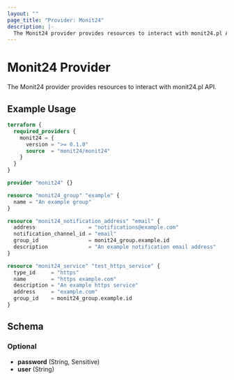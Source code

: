 ```yaml
---
layout: ""
page_title: "Provider: Monit24"
description: |-
  The Monit24 provider provides resources to interact with monit24.pl API.
---
```


# Monit24 Provider

The Monit24 provider provides resources to interact with monit24.pl API.

## Example Usage

```terraform
terraform {
  required_providers {
    monit24 = {
      version = ">= 0.1.0"
      source  = "monit24/monit24"
    }
  }
}

provider "monit24" {}

resource "monit24_group" "example" {
  name = "An example group"
}

resource "monit24_notification_address" "email" {
  address                 = "notifications@example.com"
  notification_channel_id = "email"
  group_id                = monit24_group.example.id
  description             = "An example notification email address"
}

resource "monit24_service" "test_https_service" {
  type_id     = "https"
  name        = "https example.com"
  description = "An example https service"
  address     = "example.com"
  group_id    = monit24_group.example.id
}
```

<!-- schema generated by tfplugindocs -->
## Schema

### Optional

- **password** (String, Sensitive)
- **user** (String)

